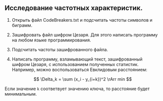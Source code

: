 ## Исследование частотных характеристик.

1. Открыть файл CodeBreakers.txt и подсчитать частоты символов и биграмм.

2. Зашифровать файл шифром Цезаря. Для этого написать программу на любом языке программирования.

3. Подсчитать частоты зашифрованного файла.

4. Написать программу, взламывающий текст, зашифрованный шифром Цезаря, с использованием полученных статистик. Например, можно воспользоваться Евклидовым расстоянием:

$$ \Delta_k = \sum (x_i - y_{i+k})^2 \rArr min $$

Если значение `k`  соответвует значению ключа, то расстояние будет минимальным.